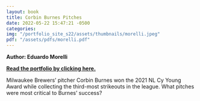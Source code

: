 ```yaml
---
layout: book
title: Corbin Burnes Pitches
date: 2022-05-22 15:47:21 -0500
categories:
img: "/portfolio_site_s22/assets/thumbnails/morelli.jpeg"
pdf: "/assets/pdfs/morelli.pdf"
---
```


<b>Author: Eduardo Morelli</b>

<b><a href="{{ page.pdf | relative_url }}">Read the portfolio by clicking here.</a></b>

Milwaukee Brewers’ pitcher Corbin Burnes won the 2021 NL Cy Young
Award while collecting the third-most strikeouts in the league. What pitches
were most critical to Burnes’ success?

[jekyll-docs]: https://jekyllrb.com/docs/home
[jekyll-gh]:   https://github.com/jekyll/jekyll
[jekyll-talk]: https://talk.jekyllrb.com/
